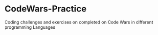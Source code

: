 # CodeWars-Practice
Coding challenges and exercises on completed on Code Wars in different programming Languages
